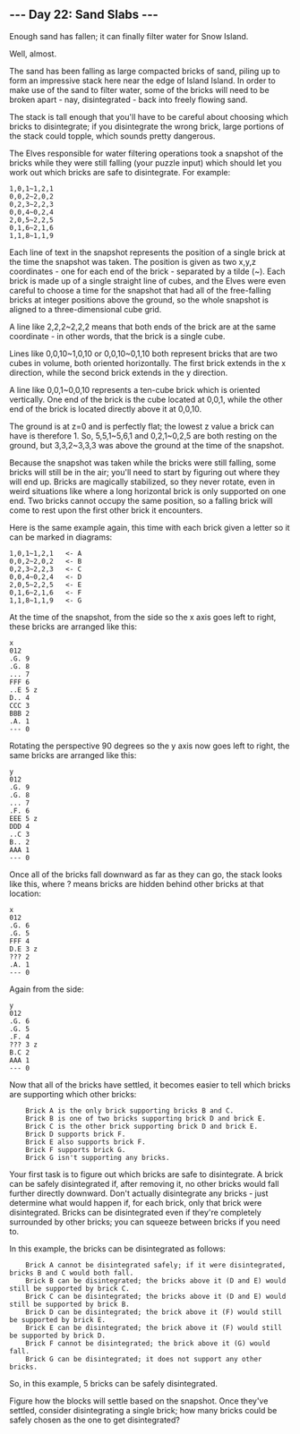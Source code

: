 ﻿## --- Day 22: Sand Slabs ---

Enough sand has fallen; it can finally filter water for Snow Island.

Well, almost.

The sand has been falling as large compacted bricks of sand, piling up to form an impressive stack here near the edge of
Island Island. In order to make use of the sand to filter water, some of the bricks will need to be broken apart - nay,
disintegrated - back into freely flowing sand.

The stack is tall enough that you'll have to be careful about choosing which bricks to disintegrate; if you disintegrate
the wrong brick, large portions of the stack could topple, which sounds pretty dangerous.

The Elves responsible for water filtering operations took a snapshot of the bricks while they were still falling (your
puzzle input) which should let you work out which bricks are safe to disintegrate. For example:

```
1,0,1~1,2,1
0,0,2~2,0,2
0,2,3~2,2,3
0,0,4~0,2,4
2,0,5~2,2,5
0,1,6~2,1,6
1,1,8~1,1,9
```

Each line of text in the snapshot represents the position of a single brick at the time the snapshot was taken. The
position is given as two x,y,z coordinates - one for each end of the brick - separated by a tilde (~). Each brick is
made up of a single straight line of cubes, and the Elves were even careful to choose a time for the snapshot that had
all of the free-falling bricks at integer positions above the ground, so the whole snapshot is aligned to a
three-dimensional cube grid.

A line like 2,2,2~2,2,2 means that both ends of the brick are at the same coordinate - in other words, that the brick is
a single cube.

Lines like 0,0,10~1,0,10 or 0,0,10~0,1,10 both represent bricks that are two cubes in volume, both oriented
horizontally. The first brick extends in the x direction, while the second brick extends in the y direction.

A line like 0,0,1~0,0,10 represents a ten-cube brick which is oriented vertically. One end of the brick is the cube
located at 0,0,1, while the other end of the brick is located directly above it at 0,0,10.

The ground is at z=0 and is perfectly flat; the lowest z value a brick can have is therefore 1. So, 5,5,1~5,6,1 and
0,2,1~0,2,5 are both resting on the ground, but 3,3,2~3,3,3 was above the ground at the time of the snapshot.

Because the snapshot was taken while the bricks were still falling, some bricks will still be in the air; you'll need to
start by figuring out where they will end up. Bricks are magically stabilized, so they never rotate, even in weird
situations like where a long horizontal brick is only supported on one end. Two bricks cannot occupy the same position,
so a falling brick will come to rest upon the first other brick it encounters.

Here is the same example again, this time with each brick given a letter so it can be marked in diagrams:

```
1,0,1~1,2,1   <- A
0,0,2~2,0,2   <- B
0,2,3~2,2,3   <- C
0,0,4~0,2,4   <- D
2,0,5~2,2,5   <- E
0,1,6~2,1,6   <- F
1,1,8~1,1,9   <- G
```

At the time of the snapshot, from the side so the x axis goes left to right, these bricks are arranged like this:

```
x
012
.G. 9
.G. 8
... 7
FFF 6
..E 5 z
D.. 4
CCC 3
BBB 2
.A. 1
--- 0
```

Rotating the perspective 90 degrees so the y axis now goes left to right, the same bricks are arranged like this:

```
y
012
.G. 9
.G. 8
... 7
.F. 6
EEE 5 z
DDD 4
..C 3
B.. 2
AAA 1
--- 0
```

Once all of the bricks fall downward as far as they can go, the stack looks like this, where ? means bricks are hidden
behind other bricks at that location:

```
x
012
.G. 6
.G. 5
FFF 4
D.E 3 z
??? 2
.A. 1
--- 0
```

Again from the side:

```
y
012
.G. 6
.G. 5
.F. 4
??? 3 z
B.C 2
AAA 1
--- 0
```

Now that all of the bricks have settled, it becomes easier to tell which bricks are supporting which other bricks:

```
    Brick A is the only brick supporting bricks B and C.
    Brick B is one of two bricks supporting brick D and brick E.
    Brick C is the other brick supporting brick D and brick E.
    Brick D supports brick F.
    Brick E also supports brick F.
    Brick F supports brick G.
    Brick G isn't supporting any bricks.
```

Your first task is to figure out which bricks are safe to disintegrate. A brick can be safely disintegrated if, after
removing it, no other bricks would fall further directly downward. Don't actually disintegrate any bricks - just
determine what would happen if, for each brick, only that brick were disintegrated. Bricks can be disintegrated even if
they're completely surrounded by other bricks; you can squeeze between bricks if you need to.

In this example, the bricks can be disintegrated as follows:

```
    Brick A cannot be disintegrated safely; if it were disintegrated, bricks B and C would both fall.
    Brick B can be disintegrated; the bricks above it (D and E) would still be supported by brick C.
    Brick C can be disintegrated; the bricks above it (D and E) would still be supported by brick B.
    Brick D can be disintegrated; the brick above it (F) would still be supported by brick E.
    Brick E can be disintegrated; the brick above it (F) would still be supported by brick D.
    Brick F cannot be disintegrated; the brick above it (G) would fall.
    Brick G can be disintegrated; it does not support any other bricks.
```

So, in this example, 5 bricks can be safely disintegrated.

Figure how the blocks will settle based on the snapshot. Once they've settled, consider disintegrating a single brick;
how many bricks could be safely chosen as the one to get disintegrated?
